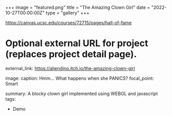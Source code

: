 +++
image = "featured.png"
title = "The Amazing Clown Girl"
date = "2022-10-27T00:00:00Z"
type = "gallery"
+++

https://canvas.ucsc.edu/courses/72715/pages/hall-of-fame

# Optional external URL for project (replaces project detail page).
external_link: https://aliendino.itch.io/the-amazing-clown-girl

image:
  caption: Hmm... What happens when she PANICS?
  focal_point: Smart

  summary: A blocky clown girl implemented using WEBGL and javascript
tags:
  - Demo